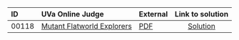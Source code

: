 | ID | UVa Online Judge | External | Link to solution |
|:---|:---|:---|:---:|
| 00118 | [Mutant Flatworld Explorers](https://onlinejudge.org/index.php?option=com_onlinejudge&Itemid=8&page=show_problem&problem=54) | [PDF](https://onlinejudge.org/external/1/118.pdf) | [Solution](https%3A//github.com/versenyi98/programming-contests/tree/master/UVa%20Online%20Judge/00118%2520-%2520Mutant%2520Flatworld%2520Explorers)|
